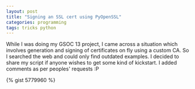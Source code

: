 ```yaml
---
layout: post
title: "Signing an SSL cert using PyOpenSSL"
categories: programming
tags: tricks python
---
```


While I was doing my GSOC 13 project, I came across a situation which involves
generation and signing of certificates on fly using a custom CA. So I searched
the web and could only find outdated examples. I decided to share my script if
anyone wishes to get some kind of kickstart. I added comments as per peoples' requests :P

{% gist 5779960 %}
